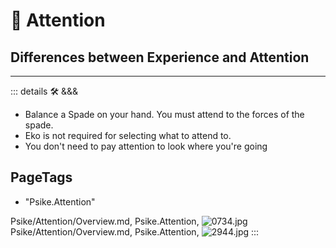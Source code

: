 # 💜 <psike>Attention</psike>

## Differences between Experience and Attention

---

<!-- =================================================== -->
<!-- =================================================== -->
<!-- =================================================== -->
<!-- =================================================== -->
<!-- =================================================== -->
::: details 🛠 <dev>&&&</dev>



- Balance a Spade on your hand. You must attend to the forces of the spade.
- Eko is not required for selecting what to attend to.
- You don't need to pay attention to look where you're going



<h2>PageTags</h2>

- "Psike.Attention"

Psike/Attention/Overview.md, <dev>Psike.Attention</dev>, ![0734.jpg](/PaperPhoto/0734.jpg)
Psike/Attention/Overview.md, <dev>Psike.Attention</dev>, ![2944.jpg](/PaperPhoto/2944.jpg)
:::
